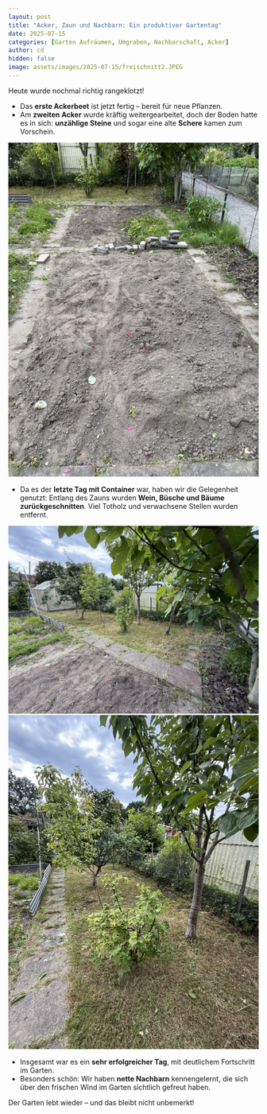 ```yaml
---
layout: post
title: "Acker, Zaun und Nachbarn: Ein produktiver Gartentag"
date: 2025-07-15
categories: [Garten Aufräumen, Umgraben, Nachbarschaft, Acker]
author: cd
hidden: false
image: assets/images/2025-07-15/freischnitt2.JPEG
---
```


Heute wurde nochmal richtig rangeklotzt!

- Das **erste Ackerbeet** ist jetzt fertig – bereit für neue Pflanzen.
- Am **zweiten Acker** wurde kräftig weitergearbeitet, doch der Boden hatte es in sich: **unzählige Steine** und sogar eine alte **Schere** kamen zum Vorschein.

![Acker](/assets/images/2025-07-15/acker2.JPEG)

- Da es der **letzte Tag mit Container** war, haben wir die Gelegenheit genutzt: Entlang des Zauns wurden **Wein, Büsche und Bäume zurückgeschnitten**. Viel Totholz und verwachsene Stellen wurden entfernt.

![Freischnitt](/assets/images/2025-07-15/freischnitt1.JPEG)  
![Freischnitt](/assets/images/2025-07-15/freischnitt2.JPEG)

- Insgesamt war es ein **sehr erfolgreicher Tag**, mit deutlichem Fortschritt im Garten.
- Besonders schön: Wir haben **nette Nachbarn** kennengelernt, die sich über den frischen Wind im Garten sichtlich gefreut haben.

Der Garten lebt wieder – und das bleibt nicht unbemerkt!
